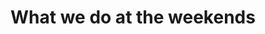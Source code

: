 ---
title: What we do at the weekends
summary: The continuing history of our little renovation project. 
description: Explore some of my recent posts.
---